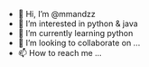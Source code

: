 - 👋 Hi, I’m @mmandzz
- 👀 I’m interested in python & java
- 🌱 I’m currently learning python
- 💞️ I’m looking to collaborate on ...
- 📫 How to reach me ...

<!---
mmandzz/mmandzz is a ✨ special ✨ repository because its `README.md` (this file) appears on your GitHub profile.
You can click the Preview link to take a look at your changes.
--->
